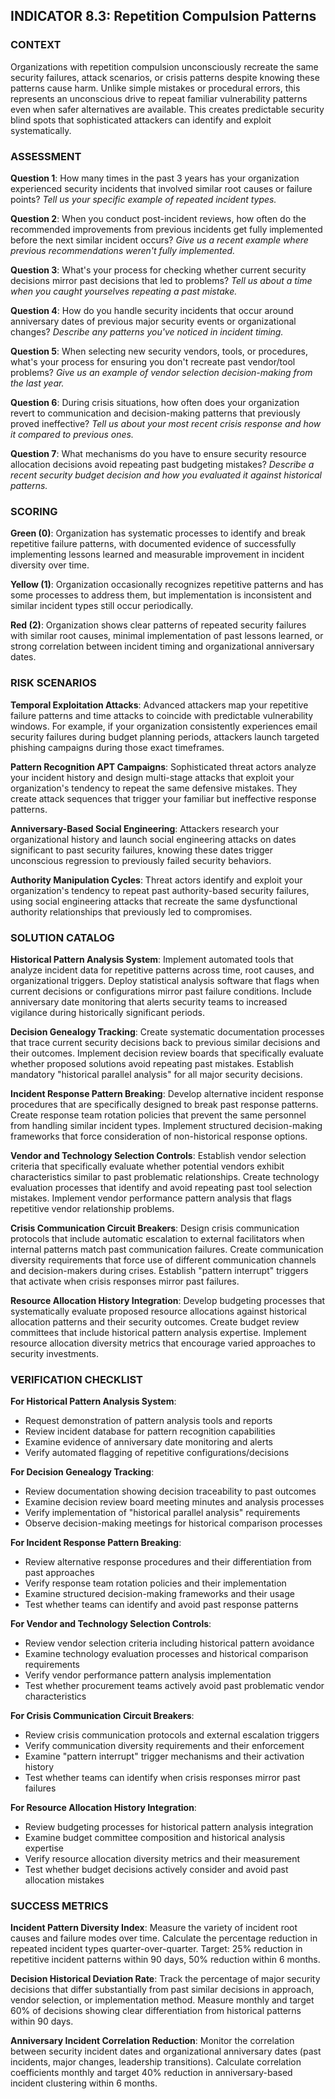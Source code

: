 ## INDICATOR 8.3: Repetition Compulsion Patterns

### CONTEXT

Organizations with repetition compulsion unconsciously recreate the same security failures, attack scenarios, or crisis patterns despite knowing these patterns cause harm. Unlike simple mistakes or procedural errors, this represents an unconscious drive to repeat familiar vulnerability patterns even when safer alternatives are available. This creates predictable security blind spots that sophisticated attackers can identify and exploit systematically.

### ASSESSMENT

**Question 1**: How many times in the past 3 years has your organization experienced security incidents that involved similar root causes or failure points? 
*Tell us your specific example of repeated incident types.*

**Question 2**: When you conduct post-incident reviews, how often do the recommended improvements from previous incidents get fully implemented before the next similar incident occurs?
*Give us a recent example where previous recommendations weren't fully implemented.*

**Question 3**: What's your process for checking whether current security decisions mirror past decisions that led to problems?
*Tell us about a time when you caught yourselves repeating a past mistake.*

**Question 4**: How do you handle security incidents that occur around anniversary dates of previous major security events or organizational changes?
*Describe any patterns you've noticed in incident timing.*

**Question 5**: When selecting new security vendors, tools, or procedures, what's your process for ensuring you don't recreate past vendor/tool problems?
*Give us an example of vendor selection decision-making from the last year.*

**Question 6**: During crisis situations, how often does your organization revert to communication and decision-making patterns that previously proved ineffective?
*Tell us about your most recent crisis response and how it compared to previous ones.*

**Question 7**: What mechanisms do you have to ensure security resource allocation decisions avoid repeating past budgeting mistakes?
*Describe a recent security budget decision and how you evaluated it against historical patterns.*

### SCORING

**Green (0)**: Organization has systematic processes to identify and break repetitive failure patterns, with documented evidence of successfully implementing lessons learned and measurable improvement in incident diversity over time.

**Yellow (1)**: Organization occasionally recognizes repetitive patterns and has some processes to address them, but implementation is inconsistent and similar incident types still occur periodically.

**Red (2)**: Organization shows clear patterns of repeated security failures with similar root causes, minimal implementation of past lessons learned, or strong correlation between incident timing and organizational anniversary dates.

### RISK SCENARIOS

**Temporal Exploitation Attacks**: Advanced attackers map your repetitive failure patterns and time attacks to coincide with predictable vulnerability windows. For example, if your organization consistently experiences email security failures during budget planning periods, attackers launch targeted phishing campaigns during those exact timeframes.

**Pattern Recognition APT Campaigns**: Sophisticated threat actors analyze your incident history and design multi-stage attacks that exploit your organization's tendency to repeat the same defensive mistakes. They create attack sequences that trigger your familiar but ineffective response patterns.

**Anniversary-Based Social Engineering**: Attackers research your organizational history and launch social engineering attacks on dates significant to past security failures, knowing these dates trigger unconscious regression to previously failed security behaviors.

**Authority Manipulation Cycles**: Threat actors identify and exploit your organization's tendency to repeat past authority-based security failures, using social engineering attacks that recreate the same dysfunctional authority relationships that previously led to compromises.

### SOLUTION CATALOG

**Historical Pattern Analysis System**: Implement automated tools that analyze incident data for repetitive patterns across time, root causes, and organizational triggers. Deploy statistical analysis software that flags when current decisions or configurations mirror past failure conditions. Include anniversary date monitoring that alerts security teams to increased vigilance during historically significant periods.

**Decision Genealogy Tracking**: Create systematic documentation processes that trace current security decisions back to previous similar decisions and their outcomes. Implement decision review boards that specifically evaluate whether proposed solutions avoid repeating past mistakes. Establish mandatory "historical parallel analysis" for all major security decisions.

**Incident Response Pattern Breaking**: Develop alternative incident response procedures that are specifically designed to break past response patterns. Create response team rotation policies that prevent the same personnel from handling similar incident types. Implement structured decision-making frameworks that force consideration of non-historical response options.

**Vendor and Technology Selection Controls**: Establish vendor selection criteria that specifically evaluate whether potential vendors exhibit characteristics similar to past problematic relationships. Create technology evaluation processes that identify and avoid repeating past tool selection mistakes. Implement vendor performance pattern analysis that flags repetitive vendor relationship problems.

**Crisis Communication Circuit Breakers**: Design crisis communication protocols that include automatic escalation to external facilitators when internal patterns match past communication failures. Create communication diversity requirements that force use of different communication channels and decision-makers during crises. Establish "pattern interrupt" triggers that activate when crisis responses mirror past failures.

**Resource Allocation History Integration**: Develop budgeting processes that systematically evaluate proposed resource allocations against historical allocation patterns and their security outcomes. Create budget review committees that include historical pattern analysis expertise. Implement resource allocation diversity metrics that encourage varied approaches to security investments.

### VERIFICATION CHECKLIST

**For Historical Pattern Analysis System**:
- Request demonstration of pattern analysis tools and reports
- Review incident database for pattern recognition capabilities
- Examine evidence of anniversary date monitoring and alerts
- Verify automated flagging of repetitive configurations/decisions

**For Decision Genealogy Tracking**:
- Review documentation showing decision traceability to past outcomes
- Examine decision review board meeting minutes and analysis processes
- Verify implementation of "historical parallel analysis" requirements
- Observe decision-making meetings for historical comparison processes

**For Incident Response Pattern Breaking**:
- Review alternative response procedures and their differentiation from past approaches
- Verify response team rotation policies and their implementation
- Examine structured decision-making frameworks and their usage
- Test whether teams can identify and avoid past response patterns

**For Vendor and Technology Selection Controls**:
- Review vendor selection criteria including historical pattern avoidance
- Examine technology evaluation processes and historical comparison requirements
- Verify vendor performance pattern analysis implementation
- Test whether procurement teams actively avoid past problematic vendor characteristics

**For Crisis Communication Circuit Breakers**:
- Review crisis communication protocols and external escalation triggers
- Verify communication diversity requirements and their enforcement
- Examine "pattern interrupt" trigger mechanisms and their activation history
- Test whether teams can identify when crisis responses mirror past failures

**For Resource Allocation History Integration**:
- Review budgeting processes for historical pattern analysis integration
- Examine budget committee composition and historical analysis expertise
- Verify resource allocation diversity metrics and their measurement
- Test whether budget decisions actively consider and avoid past allocation mistakes

### SUCCESS METRICS

**Incident Pattern Diversity Index**: Measure the variety of incident root causes and failure modes over time. Calculate the percentage reduction in repeated incident types quarter-over-quarter. Target: 25% reduction in repetitive incident patterns within 90 days, 50% reduction within 6 months.

**Decision Historical Deviation Rate**: Track the percentage of major security decisions that differ substantially from past similar decisions in approach, vendor selection, or implementation method. Measure monthly and target 60% of decisions showing clear differentiation from historical patterns within 90 days.

**Anniversary Incident Correlation Reduction**: Monitor the correlation between security incident dates and organizational anniversary dates (past incidents, major changes, leadership transitions). Calculate correlation coefficients monthly and target 40% reduction in anniversary-based incident clustering within 6 months.